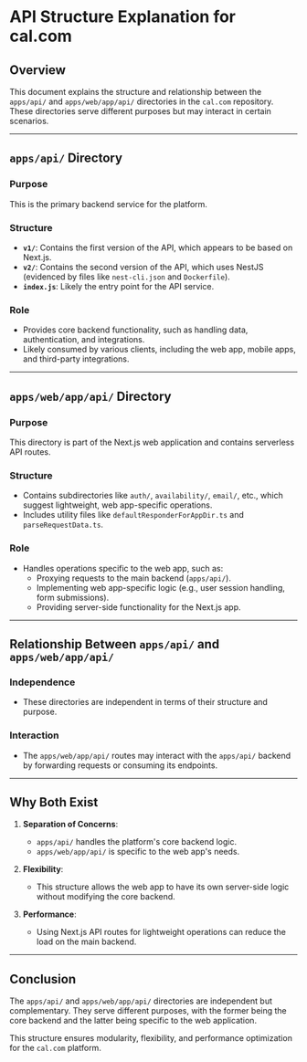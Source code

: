 # API Structure Explanation for cal.com

## Overview
This document explains the structure and relationship between the `apps/api/` and `apps/web/app/api/` directories in the `cal.com` repository. These directories serve different purposes but may interact in certain scenarios.

---

## `apps/api/` Directory

### Purpose
This is the primary backend service for the platform.

### Structure
- **`v1/`**: Contains the first version of the API, which appears to be based on Next.js.
- **`v2/`**: Contains the second version of the API, which uses NestJS (evidenced by files like `nest-cli.json` and `Dockerfile`).
- **`index.js`**: Likely the entry point for the API service.

### Role
- Provides core backend functionality, such as handling data, authentication, and integrations.
- Likely consumed by various clients, including the web app, mobile apps, and third-party integrations.

---

## `apps/web/app/api/` Directory

### Purpose
This directory is part of the Next.js web application and contains serverless API routes.

### Structure
- Contains subdirectories like `auth/`, `availability/`, `email/`, etc., which suggest lightweight, web app-specific operations.
- Includes utility files like `defaultResponderForAppDir.ts` and `parseRequestData.ts`.

### Role
- Handles operations specific to the web app, such as:
  - Proxying requests to the main backend (`apps/api/`).
  - Implementing web app-specific logic (e.g., user session handling, form submissions).
  - Providing server-side functionality for the Next.js app.

---

## Relationship Between `apps/api/` and `apps/web/app/api/`

### Independence
- These directories are independent in terms of their structure and purpose.

### Interaction
- The `apps/web/app/api/` routes may interact with the `apps/api/` backend by forwarding requests or consuming its endpoints.

---

## Why Both Exist
1. **Separation of Concerns**:
   - `apps/api/` handles the platform's core backend logic.
   - `apps/web/app/api/` is specific to the web app's needs.

2. **Flexibility**:
   - This structure allows the web app to have its own server-side logic without modifying the core backend.

3. **Performance**:
   - Using Next.js API routes for lightweight operations can reduce the load on the main backend.

---

## Conclusion
The `apps/api/` and `apps/web/app/api/` directories are independent but complementary. They serve different purposes, with the former being the core backend and the latter being specific to the web application.

This structure ensures modularity, flexibility, and performance optimization for the `cal.com` platform.
